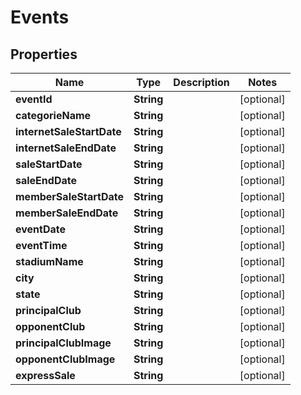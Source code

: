 
# Events

## Properties
Name | Type | Description | Notes
------------ | ------------- | ------------- | -------------
**eventId** | **String** |  |  [optional]
**categorieName** | **String** |  |  [optional]
**internetSaleStartDate** | **String** |  |  [optional]
**internetSaleEndDate** | **String** |  |  [optional]
**saleStartDate** | **String** |  |  [optional]
**saleEndDate** | **String** |  |  [optional]
**memberSaleStartDate** | **String** |  |  [optional]
**memberSaleEndDate** | **String** |  |  [optional]
**eventDate** | **String** |  |  [optional]
**eventTime** | **String** |  |  [optional]
**stadiumName** | **String** |  |  [optional]
**city** | **String** |  |  [optional]
**state** | **String** |  |  [optional]
**principalClub** | **String** |  |  [optional]
**opponentClub** | **String** |  |  [optional]
**principalClubImage** | **String** |  |  [optional]
**opponentClubImage** | **String** |  |  [optional]
**expressSale** | **String** |  |  [optional]



